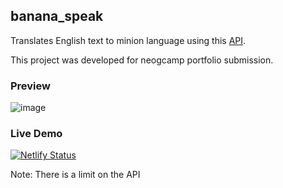 ## banana_speak
Translates English text to minion language using this [API](https://funtranslations.com/api/minion). 

This project was developed for neogcamp portfolio submission.

### Preview
![image](https://user-images.githubusercontent.com/59335572/134687262-ef43e468-ed1c-482f-a819-8d41cfdb4e24.png)


### Live Demo

[![Netlify Status](https://api.netlify.com/api/v1/badges/74a38574-ba50-4bdd-bd99-07934480004c/deploy-status)](https://minionesegenerator.netlify.app)

Note: There is a limit on the API
